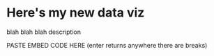 # Here's my new data viz

blah blah blah description

 PASTE EMBED CODE HERE (enter returns anywhere there are breaks)
